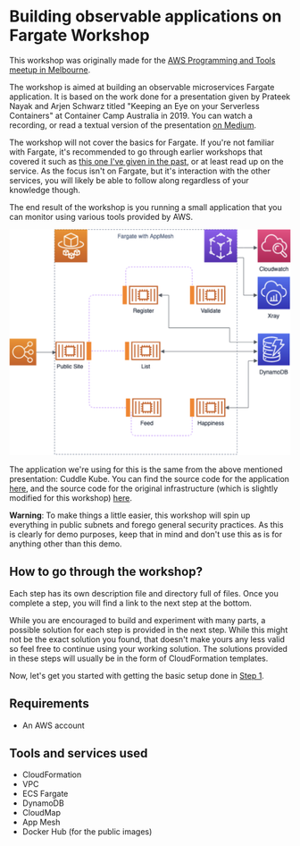 # Building observable applications on Fargate Workshop

This workshop was originally made for the [AWS Programming and Tools meetup in Melbourne](https://www.meetup.com/Melbourne-AWS-Programming-and-Tools-Meetup/events/270900703/).

The workshop is aimed at building an observable microservices Fargate application. It is based on the work done for a presentation given by Prateek Nayak and Arjen Schwarz titled "Keeping an Eye on your Serverless Containers" at Container Camp Australia in 2019. You can watch a recording, or read a textual version of the presentation [on Medium](https://medium.com/digio-australia/keeping-an-eye-on-your-serverless-containers-8a318e30b7a4).

The workshop will not cover the basics for Fargate. If you're not familiar with Fargate, it's recommended to go through earlier workshops that covered it such as [this one I've given in the past](https://github.com/ArjenSchwarz/workshop-fargate-bastion), or at least read up on the service. As the focus isn't on Fargate, but it's interaction with the other services, you will likely be able to follow along regardless of your knowledge though.

The end result of the workshop is you running a small application that you can monitor using various tools provided by AWS.

![](img/final-diagram.png)

The application we're using for this is the same from the above mentioned presentation: Cuddle Kube. You can find the source code for the application [here](https://github.com/cuddlekube/application), and the source code for the original infrastructure (which is slightly modified for this workshop) [here](https://github.com/cuddlekube/infrastructure).

**Warning**: To make things a little easier, this workshop will spin up everything in public subnets and forego general security practices. As this is clearly for demo purposes, keep that in mind and don't use this as is for anything other than this demo.

## How to go through the workshop?

Each step has its own description file and directory full of files. Once you complete a step, you will find a link to the next step at the bottom.

While you are encouraged to build and experiment with many parts, a possible solution for each step is provided in the next step. While this might not be the exact solution you found, that doesn't make yours any less valid so feel free to continue using your working solution. The solutions provided in these steps will usually be in the form of CloudFormation templates.

Now, let's get you started with getting the basic setup done in [Step 1](step1.md).

## Requirements

* An AWS account

## Tools and services used

* CloudFormation
* VPC
* ECS Fargate
* DynamoDB
* CloudMap
* App Mesh
* Docker Hub (for the public images)


